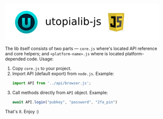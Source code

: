 
![logo](logo.png)

The lib itself consists of two parts — `core.js` where's located API reference and core helpers; and `<platform-name>.js` where is located platform-depended code.
Usage:
1. Copy `core.js` to your project.
1. Import API (default export) from `node.js`. Example:
    ```js
    import API from '../api/browser.js';
    ```
1. Call methods directly from `API` object. Example:
    ```js
    await API.login("pubkey", "password", "2fa_pin")
    ```
That's it. Enjoy :)
